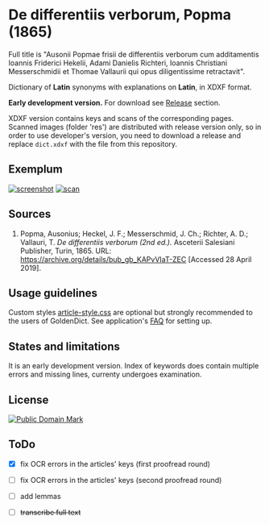 # De differentiis verborum, Popma (1865)

Full title is "Ausonii Popmae frisii de differentiis verborum cum additamentis Ioannis Friderici Hekelii, Adami Danielis Richteri, Ioannis Christiani Messerschmidii et Thomae Vallaurii qui opus diligentissime retractavit".

Dictionary of **Latin** synonyms with explanations on **Latin**, in XDXF format.

**Early development version.** For download see [Release][3] section.

XDXF version contains keys and scans of the corresponding pages. Scanned images (folder 'res') are distributed with release version only, so in order to use developer's version, you need to download a release and replace `dict.xdxf` with the file from this repository.


## Exemplum

[![screenshot](https://user-images.githubusercontent.com/13879891/56867170-ef537a80-69ea-11e9-9e3e-9ef37277eb2e.png)](https://user-images.githubusercontent.com/13879891/56866527-e363ba80-69e2-11e9-9a65-1f906d3281dd.png) [![scan](https://user-images.githubusercontent.com/13879891/56866696-0b541d80-69e5-11e9-890c-bc63393d294d.png)](http://www.archive.org/stream/bub_gb_KAPvVIaT-ZEC#page/n217/mode/1up)


## Sources

1. Popma, Ausonius; Heckel, J. F.; Messerschmid, J. Ch.; Richter, A. D.; Vallauri, T. _De differentiis verborum (2nd ed.)._ Asceterii Salesiani Publisher, Turin, 1865. URL: <https://archive.org/details/bub_gb_KAPvVIaT-ZEC> \[Accessed 28 April 2019\].


## Usage guidelines

Custom styles [article-style.css][2] are optional but strongly recommended to the users of GoldenDict. See application's [FAQ][1] for setting up.


## States and limitations

It is an early development version. Index of keywords does contain multiple errors and missing lines, currenty undergoes examination.


## License

<a rel="license" href="http://creativecommons.org/publicdomain/mark/1.0/">
<img src="https://licensebuttons.net/p/mark/1.0/88x31.png"
     style="border-style: none;" alt="Public Domain Mark" />
</a>


## ToDo

* [x] fix OCR errors in the articles' keys (first proofread round)
* [ ] fix OCR errors in the articles' keys (second proofread round)
* [ ] add lemmas
* [ ] ~~transcribe full text~~


[1]: http://goldendict.org/wiki/index.php/FAQ#How_do_I_change_the_font_used_for_the_articles.3F_Or_alter_its_appearance_in_any_other_way.3F
[2]: https://github.com/nikita-moor/latin-dictionary/blob/master/utils/article-style.css
[3]: https://github.com/nikita-moor/latin-dictionary/releases

